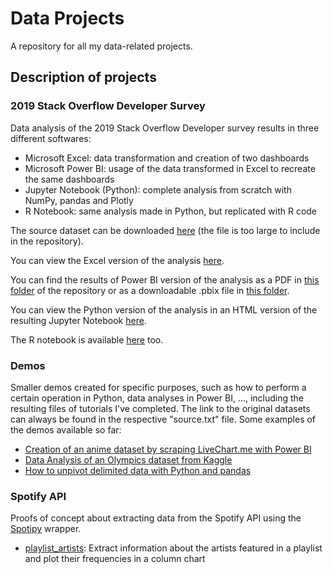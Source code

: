 # Data Projects

A repository for all my data-related projects.


## Description of projects

### 2019 Stack Overflow Developer Survey
Data analysis of the 2019 Stack Overflow Developer survey results in three different softwares:
* Microsoft Excel: data transformation and creation of two dashboards
* Microsoft Power BI: usage of the data transformed in Excel to recreate the same dashboards
* Jupyter Notebook (Python): complete analysis from scratch with NumPy, pandas and Plotly
* R Notebook: same analysis made in Python, but replicated with R code

The source dataset can be downloaded [here](https://drive.google.com/file/d/1QOmVDpd8hcVYqqUXDXf68UMDWQZP0wQV/view) (the file is too large to include in the repository).

You can view the Excel version of the analysis [here](https://ipppt-my.sharepoint.com/:x:/g/personal/2161161_iscap_ipp_pt/EZyjLWRSLGlLrl4mob110y4BwXPpXtswPM8WR3chfE-LWA?e=25Y4ia).

You can find the results of Power BI version of the analysis as a PDF in [this folder](https://github.com/Ze1598/data-projects/tree/master/SO2019DevSurvey/results) of the repository or as a downloadable .pbix file in [this folder](https://github.com/Ze1598/data-projects/tree/master/SO2019DevSurvey/power%20bi).

You can view the Python version of the analysis in an HTML version of the resulting Jupyter Notebook [here](https://so2019devsurvey.ze1598.repl.co/).

The R notebook is available [here](https://github.com/Ze1598/data-projects/blob/master/SO2019DevSurvey/results/R_data_analysis.html) too.


### Demos
Smaller demos created for specific purposes, such as how to perform a certain operation in Python, data analyses in Power BI, ..., including the resulting files of tutorials I've completed. The link to the original datasets can always be found in the respective "source.txt" file.
Some examples of the demos available so far:

* [Creation of an anime dataset by scraping LiveChart.me with Power BI](https://github.com/Ze1598/data-projects/tree/master/demos/livechart%20data%20scrape%20%5Bpower%20bi%5D)
* [Data Analysis of an Olympics dataset from Kaggle](https://github.com/Ze1598/data-projects/tree/master/demos/olympics%20%5Bpower%20bi%5D)
* [How to unpivot delimited data with Python and pandas](https://github.com/Ze1598/data-projects/tree/master/demos/unpivot%20delimited%20data%20%5Bpandas%5D)


### Spotify API
Proofs of concept about extracting data from the Spotify API using the [Spotipy](https://spotipy.readthedocs.io/en/2.11.2/) wrapper.

* [playlist_artists](https://github.com/Ze1598/data-projects/tree/master/spotify/playlists_artists): Extract information about the artists featured in a playlist and plot their frequencies in a column chart
